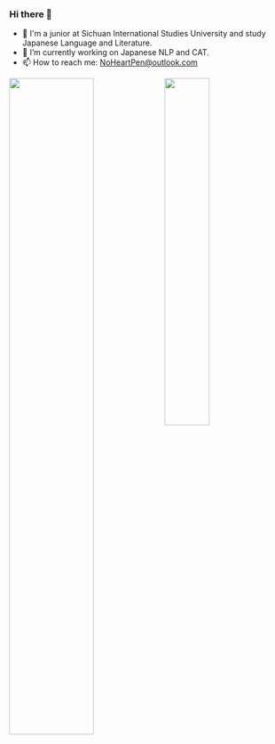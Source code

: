### Hi there 👋

<!--
**NoHeartPen/NoHeartPen** is a ✨ _special_ ✨ repository because its `README.md` (this file) appears on your GitHub profile.

Here are some ideas to get you started:


- 👯 I’m looking to collaborate on ...
- 🤔 I’m looking for help with ...
- 💬 Ask me about ...
- 📫 How to reach me: ...
- 🌱 I’m currently learning Japanese 
- 😄 Pronouns: ...
- ⚡ Fun fact: ...
-->

- 🏫 I'm a junior at Sichuan International Studies University and study Japanese Language and Literature.
- 🔭 I’m currently working on Japanese NLP and CAT.
- 📫 How to reach me: NoHeartPen@outlook.com

<a href="https://github.com/anuraghazra/github-readme-stats">
<img width="55%" align="left" src="https://github-readme-stats.vercel.app/api?username=NoHeartPen&show_icons=true&theme=dark&line_height=33">
</a>
<a href="https://github.com/anuraghazra/github-readme-stats">
<img width="40%" align="left" src="https://github-readme-stats.vercel.app/api/top-langs/?username=NoHeartPen&theme=dark&hide=html,shell">
</a>

